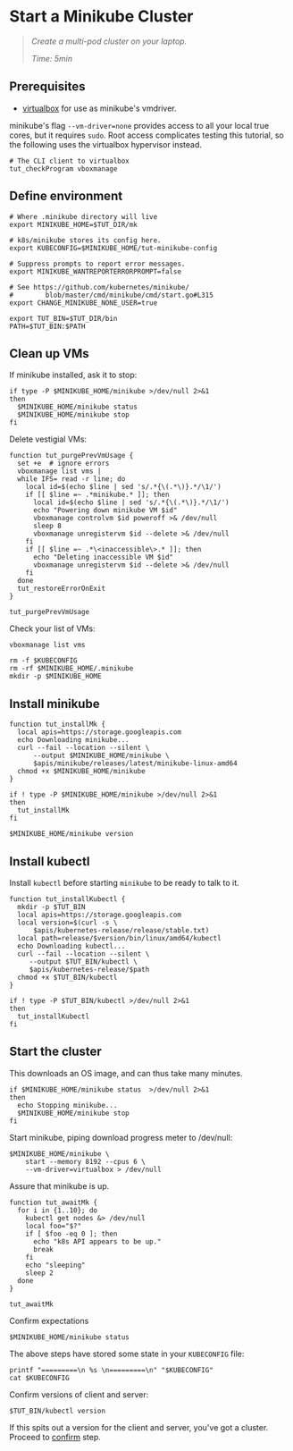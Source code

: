# Start a Minikube Cluster

> _Create a multi-pod cluster on your laptop._
>
> _Time: 5min_

## Prerequisites

[virtualbox]: https://www.virtualbox.org/

* [virtualbox] for use as minikube's vmdriver.

minikube's flag `--vm-driver=none` provides access to
all your local true cores, but it requires `sudo`.
Root access complicates testing this tutorial, so the
following uses the virtualbox hypervisor instead.

<!-- @checkPrerequisites @test -->
```
# The CLI client to virtualbox
tut_checkProgram vboxmanage
```

## Define environment

<!-- @env @test -->
```
# Where .minikube directory will live
export MINIKUBE_HOME=$TUT_DIR/mk

# k8s/minikube stores its config here.
export KUBECONFIG=$MINIKUBE_HOME/tut-minikube-config

# Suppress prompts to report error messages.
export MINIKUBE_WANTREPORTERRORPROMPT=false

# See https://github.com/kubernetes/minikube/
#        blob/master/cmd/minikube/cmd/start.go#L315
export CHANGE_MINIKUBE_NONE_USER=true

export TUT_BIN=$TUT_DIR/bin
PATH=$TUT_BIN:$PATH
```

## Clean up VMs

If minikube installed, ask it to stop:
<!-- @stopPrevMk @test -->
```
if type -P $MINIKUBE_HOME/minikube >/dev/null 2>&1
then
  $MINIKUBE_HOME/minikube status
  $MINIKUBE_HOME/minikube stop
fi
```

Delete vestigial VMs:
<!-- @funcToPurgePrevMk @env @test -->
```
function tut_purgePrevVmUsage {
  set +e  # ignore errors
  vboxmanage list vms |
  while IFS= read -r line; do
    local id=$(echo $line | sed 's/.*{\(.*\)}.*/\1/')
    if [[ $line =~ .*minikube.* ]]; then
      local id=$(echo $line | sed 's/.*{\(.*\)}.*/\1/')
      echo "Powering down minikube VM $id"
      vboxmanage controlvm $id poweroff >& /dev/null
      sleep 8
      vboxmanage unregistervm $id --delete >& /dev/null
    fi
    if [[ $line =~ .*\<inaccessible\>.* ]]; then
      echo "Deleting inaccessible VM $id"
      vboxmanage unregistervm $id --delete >& /dev/null
    fi
  done
  tut_restoreErrorOnExit
}
```

<!-- @doPurgePrevMk @test -->
```
tut_purgePrevVmUsage
```

Check your list of VMs:

<!-- @listVms @test -->
```
vboxmanage list vms
```

<!-- @removeOldMkState @test -->
```
rm -f $KUBECONFIG
rm -rf $MINIKUBE_HOME/.minikube
mkdir -p $MINIKUBE_HOME
```

## Install minikube

<!-- @funcInstallMk @env @test -->
```
function tut_installMk {
  local apis=https://storage.googleapis.com
  echo Downloading minikube...
  curl --fail --location --silent \
      --output $MINIKUBE_HOME/minikube \
      $apis/minikube/releases/latest/minikube-linux-amd64
  chmod +x $MINIKUBE_HOME/minikube
}
```

<!-- @installMk @test -->
```
if ! type -P $MINIKUBE_HOME/minikube >/dev/null 2>&1
then
  tut_installMk
fi
```

<!-- @confirmVersion @test -->
```
$MINIKUBE_HOME/minikube version
```

## Install kubectl

Install `kubectl` before starting `minikube` to be
ready to talk to it.

<!-- @downloadKubectl @env @test -->
```
function tut_installKubectl {
  mkdir -p $TUT_BIN
  local apis=https://storage.googleapis.com
  local version=$(curl -s \
      $apis/kubernetes-release/release/stable.txt)
  local path=release/$version/bin/linux/amd64/kubectl
  echo Downloading kubectl...
  curl --fail --location --silent \
     --output $TUT_BIN/kubectl \
     $apis/kubernetes-release/$path
  chmod +x $TUT_BIN/kubectl
}
```

<!-- @funcInstallKubectl @test -->
```
if ! type -P $TUT_BIN/kubectl >/dev/null 2>&1
then
  tut_installKubectl
fi
```


## Start the cluster

This downloads an OS image, and can thus take many
minutes.

<!-- @stopMkCluster @test -->
```
if $MINIKUBE_HOME/minikube status  >/dev/null 2>&1
then
  echo Stopping minikube...
  $MINIKUBE_HOME/minikube stop
fi
```

Start minikube, piping download progress meter to /dev/null:
<!-- @startMkCluster @test -->
```
$MINIKUBE_HOME/minikube \
    start --memory 8192 --cpus 6 \
    --vm-driver=virtualbox > /dev/null
```

Assure that minikube is up.

<!-- @funcToWaitForIt @env @test -->
```
function tut_awaitMk {
  for i in {1..10}; do
    kubectl get nodes &> /dev/null
    local foo="$?"
    if [ $foo -eq 0 ]; then
      echo "k8s API appears to be up."
      break
    fi
    echo "sleeping"
    sleep 2
  done
}
```

<!-- @waitForIt @test -->
```
tut_awaitMk
```

Confirm expectations

<!-- @confirmUp @test @sleep-->
```
$MINIKUBE_HOME/minikube status
```

The above steps have stored some state
in your `KUBECONFIG` file:

<!-- @catKubeConfig @test -->
```
printf "=========\n %s \n=========\n" "$KUBECONFIG"
cat $KUBECONFIG
```

Confirm versions of client and server:

<!-- @kubectlVersion @test -->
```
$TUT_BIN/kubectl version
```

If this spits out a version for the client and server,
you've got a cluster.  Proceed to
[confirm](/hosting/confirm) step.
